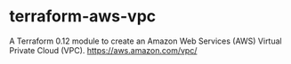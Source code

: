# terraform-aws-vpc
A Terraform 0.12 module to create an Amazon Web Services (AWS) Virtual Private Cloud (VPC). https://aws.amazon.com/vpc/
